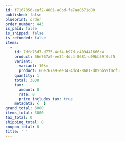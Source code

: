 ```yaml
---
id: f7167356-eaf2-4801-a8bd-fa7aa0571d00
published: false
blueprint: order
order_number: 443
is_paid: false
is_shipped: false
is_refunded: false
items:
  -
    id: 7dfc73d7-d775-4cf4-b97d-c409441666c4
    product: 66e767a9-ee34-4dc4-8681-d09bb59f0cf5
    variant:
      variant: 10km
      product: 66e767a9-ee34-4dc4-8681-d09bb59f0cf5
    quantity: 1
    total: 3000
    tax:
      amount: 0
      rate: 0
      price_includes_tax: true
    metadata: {  }
grand_total: 3000
items_total: 3000
tax_total: 0
shipping_total: 0
coupon_total: 0
title: ' '
---
```

